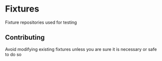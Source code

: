 # Fixtures
Fixture repositories used for testing

## Contributing

Avoid modifying existing fixtures unless you are sure it is necessary or safe to do so

